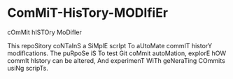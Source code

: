 # ComMiT-HisTory-MODIfiEr
cOmMit hISTOry MoDifIer

This repoSitory coNTaInS a SiMplE scrIpt To aUtoMate commIT historY modifIcations. The puRpoSe iS To test Git coMmit autoMation, explorE hOW commIt hIstory can be altered, And experimenT WiTh geNeraTing COmmits usiNg scripTs.
